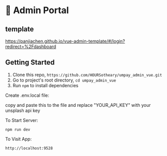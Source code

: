 # 🚀 Admin Portal 

## template
https://panjiachen.github.io/vue-admin-template/#/login?redirect=%2Fdashboard

## Getting Started

1. Clone this repo, `https://github.com/HOURSotheary/umpay_admin_vue.git`
2. Go to project's root directory, `cd umpay_admin_vue`
3. Run `npm` to install dependencies

Create .env.local file:

copy and paste this to the file and replace "YOUR_API_KEY" with your unsplash api key


To Start Server:

<code>npm run dev</code>

To Visit App:

<code>http://localhost:9528</code>
